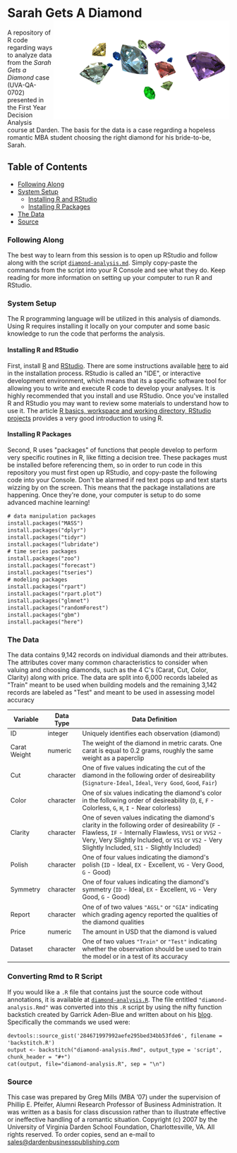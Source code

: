 # Sarah Gets A Diamond <img src="doc/diamonds.png" width="400px" align="right" />
A repository of R code regarding ways to analyze data from the *Sarah Gets a Diamond* 
case (UVA-QA-0702) presented in the First Year Decision Analysis course at Darden. 
The basis for the data is a case regarding a hopeless romantic MBA student choosing 
the right diamond for his bride-to-be, Sarah.

## Table of Contents
 - [Following Along](#following-along)
 - [System Setup](#system-setup)
   - [Installing R and RStudio](#installing-r-and-rstudio)
   - [Installing R Packages](#installing-r-packages)
 - [The Data](#the-data)
 - [Source](#source)
 
### Following Along
The best way to learn from this session is to open up RStudio and follow along 
with the script [`diamond-analysis.md`](diamond-analysis.md). Simply copy-paste 
the commands from the script into your R Console and see what they do. Keep reading 
for more information on setting up your computer to run R and RStudio.
 
### System Setup
The R programming language will be utilized in this analysis of diamonds. Using 
R requires installing it locally on your computer and some basic knowledge to run 
the code that performs the analysis.

#### Installing R and RStudio
First, install [R](http://www.r-project.org/) and [RStudio](https://www.rstudio.com/products/rstudio/#Desktop). 
There are some instructions available [here](http://stat545.com/block000_r-rstudio-install.html) to 
aid in the installation process. RStudio is called an "IDE", or interactive development environment, 
which means that its a specific software tool for allowing you to write and execute 
R code to develop your analyses. It is highly recommended that you install and use 
RStudio. Once you've installed R and RStudio you may want to review some materials 
to understand how to use it. The article [R basics, workspace and working directory, RStudio projects](http://stat545.com/block002_hello-r-workspace-wd-project.html) provides a 
very good introduction to using R.

#### Installing R Packages
Second, R uses "packages" of functions that people develop to perform very specific 
routines in R, like fitting a decision tree. These packages must be installed before 
referencing them, so in order to run code in this repository you must first open 
up RStudio, and copy-paste the following code into your Console. Don't be alarmed if 
red text pops up and text starts wizzing by on the screen. This means that the 
package installations are happening. Once they're done, your computer is setup 
to do some advanced machine learning!

```
# data manipulation packages
install.packages("MASS")
install.packages("dplyr")
install.packages("tidyr")
install.packages("lubridate")
# time series packages
install.packages("zoo")
install.packages("forecast")
install.packages("tseries")
# modeling packages
install.packages("rpart")
install.packages("rpart.plot")
install.packages("glmnet")
install.packages("randomForest")
install.packages("gbm")
install.packages("here")
```

### The Data
The data contains 9,142 records on individual diamonds and their attributes. The 
attributes cover many common characteristics to consider when valuing and choosing 
diamonds, such as the 4 C's (Carat, Cut, Color, Clarity) along with price. The 
data are split into 6,000 records labeled as "Train" meant to be used when 
building models and the remaining 3,142 records are labeled as "Test" and meant 
to be used in assessing model accuracy

Variable | Data Type | Data Definition
---|---|---------
ID | integer | Uniquely identifies each observation (diamond)
Carat Weight | numeric | The weight of the diamond in metric carats. One carat is equal to 0.2 grams, roughly the same weight as a paperclip
Cut | character | One of five values indicating the cut of the diamond in the following order of desireability (`Signature-Ideal`, `Ideal`, `Very Good`, `Good`, `Fair`)
Color | character | One of six values indicating the diamond's color in the following order of desireability (`D`, `E`, `F` - Colorless, `G`, `H`, `I` - Near colorless)
Clarity | character | One of seven values indicating the diamond's clarity in the following order of desireability (`F` - Flawless, `IF` - Internally Flawless, `VVS1` or `VVS2` - Very, Very Slightly Included, or `VS1` or `VS2` - Very Slightly Included, `SI1` - Slightly Included)
Polish | character | One of four values indicating the diamond's polish (`ID` - Ideal, `EX` - Excellent, `VG` - Very Good, `G` - Good)
Symmetry | character | One of four values indicating the diamond's symmetry (`ID` - Ideal, `EX` - Excellent, `VG` - Very Good, `G` - Good)
Report | character | One of of two values `"AGSL"` or `"GIA"` indicating which grading agency reported the qualities of the diamond qualities
Price | numeric | The amount in USD that the diamond is valued
Dataset | character | One of two values `"Train"` or `"Test"` indicating whether the observation should be used to train the model or in a test of its accuracy

### Converting Rmd to R Script
If you would like a `.R` file that contains just the source code without annotations, 
it is available at [`diamond-analysis.R`](diamond-analysis.R). The file entitled `"diamond-analysis.Rmd"` was converted into this `.R` script by using 
the nifty function backstich created by Garrick Aden-Blue and written about on his [blog](https://www.garrickadenbuie.com/blog/2017/10/17/convert-r-markdown-rmd-files-to-r-scripts/). Specifically the commands we used were:

```
devtools::source_gist('284671997992aefe295bed34bb53fde6', filename = 'backstitch.R')
output <- backstitch("diamond-analysis.Rmd", output_type = 'script', chunk_header = "#+")
cat(output, file="diamond-analysis.R", sep = "\n")
```

### Source
This case was prepared by Greg Mills (MBA ’07) under the supervision of Phillip E. 
Pfeifer, Alumni Research Professor of Business Administration. It was written as 
a basis for class discussion rather than to illustrate effective or ineffective 
handling of a romantic situation. Copyright (c) 2007 by the University of Virginia 
Darden School Foundation, Charlottesville, VA. All rights reserved. To order 
copies, send an e-mail to sales@dardenbusinesspublishing.com
